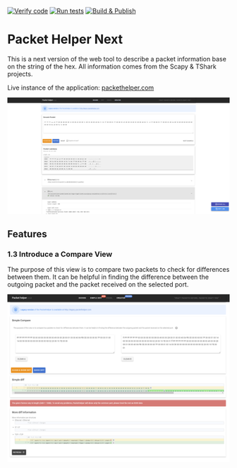 [![Verify code](https://github.com/PacketHelper/packet-helper-next/actions/workflows/verify_code.yml/badge.svg)](https://github.com/PacketHelper/packet-helper-next/actions/workflows/verify_code.yml)
[![Run tests](https://github.com/PacketHelper/packet-helper-next/actions/workflows/djangotest.yml/badge.svg)](https://github.com/PacketHelper/packet-helper-next/actions/workflows/djangotest.yml)
[![Build & Publish](https://github.com/PacketHelper/packet-helper-next/actions/workflows/ci.yml/badge.svg)](https://github.com/PacketHelper/packet-helper-next/actions/workflows/ci.yml)

# Packet Helper Next

This is a next version of the web tool to describe a packet information base on the string of the hex.
All information comes from the Scapy & TShark projects.

Live instance of the application: [packethelper.com](http://packethelper.com)

![Packet Helper v0.1](github_docs/packethelper.png "Packet Helper")

## Features

### 1.3 Introduce a Compare View

The purpose of this view is to compare two packets to check for
differences between them. It can be helpful in finding the difference
between the outgoing packet and the packet received on the selected
port.

![Packet Helper v1.3](github_docs/ph_compare_1_3_3.png "Compare View")
